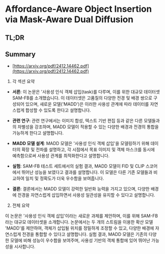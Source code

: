 # Affordance-Aware Object Insertion via Mask-Aware Dual Diffusion
## TL;DR
## Summary
- [https://arxiv.org/pdf/2412.14462.pdf](https://arxiv.org/pdf/2412.14462.pdf)

1. 각 섹션 요약

- **서론**: 이 논문은 '사용성 인식 객체 삽입(task)를 다루며, 이를 위한 대규모 데이터셋 SAM-FB를 소개했습니다. 이 데이터셋은 고품질의 다양한 전경 및 배경 쌍으로 구성되어 있으며, 새로운 모델('MADD')은 이러한 사용성 관계에 따라 데이터를 자연스럽게 합성할 수 있도록 한다고 설명합니다.

- **관련 연구**: 관련 연구에서는 이미지 합성, 텍스트 기반 편집 등과 같은 다른 모델들과의 차별성을 강조하며, MADD 모델이 적용할 수 있는 다양한 배경과 전경의 통합을 가능하게 한다고 설명합니다.

- **MADD 모델 설계**: MADD 모델은 '사용성 인식 객체 삽입'을 모델링하기 위해 데이터의 확장 및 전파를 설명하고, 각 시점에서 목표 이미지 및 객체 마스크를 동시에 예측함으로써 사용성 관계를 최적화한다고 설명합니다.

- **실험**: SAM-FB 테스트 세트에서의 실험 결과, MADD 모델이 FID 및 CLIP 스코어에서 뛰어난 성능을 보였다고 결과를 설명합니다. 이 모델은 다른 기존 모델들과 비교하여 일치 및 정확도가 더욱 우수함을 보여줍니다.

- **결론**: 결론에서는 MADD 모델이 강력한 일반화 능력을 가지고 있으며, 다양한 배경에 전경을 자연스럽게 삽입하면서 사용성 일관성을 유지할 수 있다고 설명합니다.

2. 전체 요약

이 논문은 '사용성 인식 객체 삽입'이라는 새로운 과제를 제안하며, 이를 위해 SAM-FB라는 대규모 데이터셋을 소개합니다. 논문에서는 두 개의 스트림을 이용한 확산 모델 'MADD'를 제안하여, 객체가 삽입될 위치를 정밀하게 조정할 수 있고, 다양한 배경에 자연스럽게 전경을 통합할 수 있다고 설명합니다. 실험 결과, MADD 모델은 기존의 다양한 모델에 비해 성능이 우수함을 보여주며, 사용성 기반의 객체 통합에 있어 뛰어난 가능성을 시사합니다.